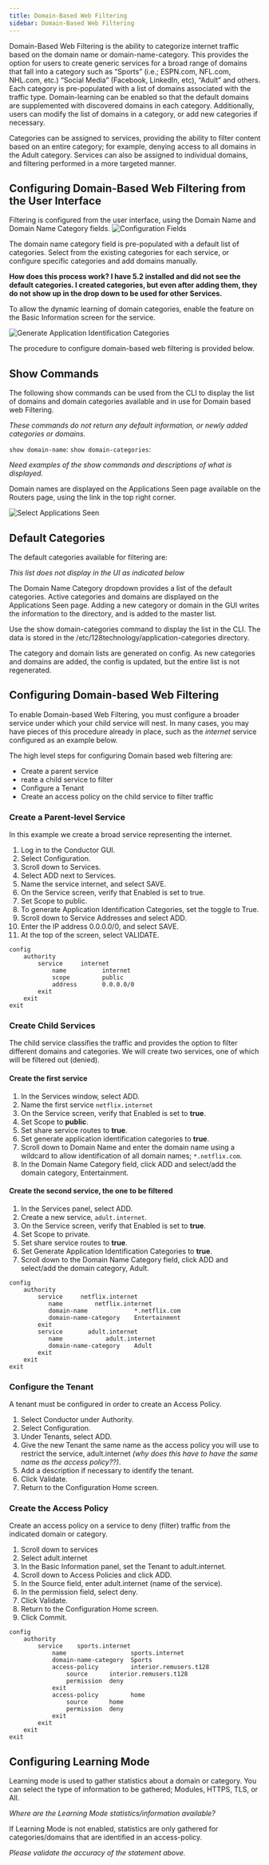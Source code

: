 ```yaml
---
title: Domain-Based Web Filtering
sidebar: Domain-Based Web Filtering
---
```


Domain-Based Web Filtering is the ability to categorize internet traffic based on the domain name or domain-name-category. This provides the option for users to create generic services for a broad range of domains that fall into a category such as “Sports” (i.e.; ESPN.com, NFL.com, NHL.com, etc.) “Social Media” (Facebook, LinkedIn, etc), “Adult” and others. Each category is pre-populated with a list of domains associated with the traffic type. Domain-learning can be enabled so that the default domains are supplemented with discovered domains in each category. Additionally, users can modify the list of domains in a category, or add new categories if necessary. 

Categories can be assigned to services, providing the ability to filter content based on an entire category; for example, denying access to all domains in the Adult category. Services can also be assigned to individual domains, and filtering performed in a more targeted manner. 

## Configuring Domain-Based Web Filtering from the User Interface

Filtering is configured from the user interface, using the Domain Name and Domain Name Category fields. 
![Configuration Fields](/img/dbwf_config_fields.png)

The domain name category field is pre-populated with a default list of categories. Select from the existing categories for each service, or configure specific categories and add domains manually. 

**How does this process work? I have 5.2 installed and did not see the default categories. I created categories, but even after adding them, they do not show up in the drop down to be used for other Services.**

To allow the dynamic learning of domain categories, enable the feature on the Basic Information screen for the service. 

![Generate Application Identification Categories](/img/dbwf_gen_categories.png)

The procedure to configure domain-based web filtering is provided below.

## Show Commands

The following show commands can be used from the CLI to display the list of domains and domain categories available and in use for Domain based web Filtering. 

*These commands do not return any default information, or newly added categories or domains.*

`show domain-name`:
`show domain-categories`: 

*Need examples of the show commands and descriptions of what is displayed.*

Domain names are displayed on the Applications Seen page available on the Routers page, using the link in the top right corner. 

![Select Applications Seen](/img/dbwf_appl_seen.png)

## Default Categories

The default categories available for filtering are:

*This list does not display in the UI as indicated below*

The Domain Name Category dropdown provides a list of the default categories. Active categories and domains are displayed on the Applications Seen page. Adding a new category or domain in the GUI writes the information to the directory, and is added to the master list. 

Use the show domain-categories command to display the list in the CLI. The data is stored in the /etc/128technology/application-categories directory. 

The category and domain lists are generated on config. As new categories and domains are added, the config is updated, but the entire list is not regenerated. 

## Configuring Domain-based Web Filtering

To enable Domain-based Web Filtering, you must configure a broader service under which your child service will nest. In many cases, you may have pieces of this procedure already in place, such as  the *internet* service configured as an example below. 

The high level steps for configuring Domain based web filtering are:

- Create a parent service
- reate a child service to filter
- Configure a Tenant
- Create an access policy on the child service to filter traffic 

### Create a Parent-level Service 
In this example we create a broad service representing the internet.

1. Log in to the Conductor GUI.
2. Select Configuration.
3. Scroll down to Services.
4. Select ADD next to Services.
5. Name the service internet, and select SAVE.
6. On the Service screen, verify that Enabled is set to true.
7. Set Scope to public.
8. To generate Application Identification Categories, set the toggle to True.
9. Scroll down to Service Addresses and select ADD.
10. Enter the IP address 0.0.0.0/0, and select SAVE.
11. At the top of the screen, select VALIDATE.

```
config
    authority
        service  	internet
            name          internet
            scope         public
            address       0.0.0.0/0
        exit
    exit
exit
```

### Create Child Services 

The child service classifies the traffic and provides the option to filter different domains and categories. We will create two services, one of which will be filtered out (denied).

#### Create the first service

1.	In the Services window, select ADD.
2.	Name the first service `netflix.internet`
3.	On the Service screen, verify that Enabled is set to **true**.
4.	Set Scope to **public**.
5.	Set share service routes to **true**.
6.	Set generate application identification categories to **true**.
7.	Scroll down to Domain Name and enter the domain name using a wildcard to allow identification of all domain names; `*.netflix.com`.
8.	In the Domain Name Category field, click ADD and select/add the domain category, Entertainment.

#### Create the second service, the one to be filtered 
1.	In the Services panel, select ADD.
2.	Create a new service, `adult.internet`.
3.	On the Service screen, verify that Enabled is set to **true**.
4.	Set Scope to private.
5.	Set share service routes to **true**.
6.	Set Generate Application Identification Categories to **true**.
7.	Scroll down to the Domain Name Category field, click ADD and select/add the domain category, Adult. 

```
config
    authority
        service  	netflix.internet
           name       	netflix.internet
           domain-name             *.netflix.com
           domain-name-category    Entertainment
        exit
        service       adult.internet
           name            adult.internet
           domain-name-category    Adult 
        exit
    exit
exit
```

### Configure the Tenant
A tenant must be configured in order to create an Access Policy.

1.	Select Conductor under Authority.
2.	Select Configuration.
3.	Under Tenants, select ADD.
4.	Give the new Tenant the same name as the access policy you will use to restrict the service, adult.internet *(why does this have to have the same name as the access policy??)*.
5.	Add a description if necessary to identify the tenant.
6.	Click Validate.
7.	Return to the Configuration Home screen.

### Create the Access Policy

Create an access policy on a service to deny (filter) traffic from the indicated domain or category.

1.	Scroll down to services
2.	Select adult.internet
3.	In the Basic Information panel, set the Tenant to adult.internet.
4.	Scroll down to Access Policies and click ADD.
5.	In the Source field, enter adult.internet (name of the service).
6.	In the permission field, select deny.
7.	Click Validate.
8.	Return to the Configuration Home screen.
9.	Click Commit.

```
config
    authority
        service    sports.internet
            name                  sports.internet
            domain-name-category  Sports
            access-policy         interior.remusers.t128
                source      interior.remusers.t128
                permission  deny
            exit
            access-policy         home
                source      home
                permission  deny
            exit
        exit
    exit
exit

```

## Configuring Learning Mode

Learning mode is used to gather statistics about a domain or category. You can select the type of information to be gathered; Modules, HTTPS, TLS, or All. 

*Where are the Learning Mode statistics/information available?* 

If Learning Mode is not enabled, statistics are only gathered for categories/domains that are identified in an access-policy.

*Please validate the accuracy of the statement above.* 
